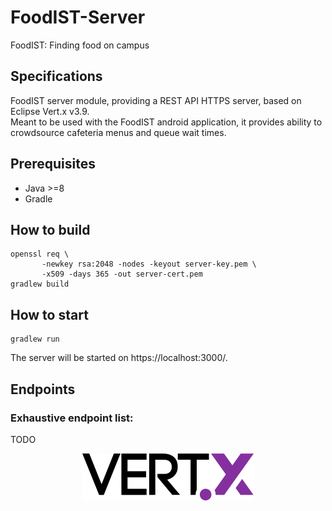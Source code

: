 # FoodIST-Server
FoodIST: Finding food on campus

## Specifications

FoodIST server module, providing a REST API HTTPS server, based on Eclipse Vert.x v3.9.  
Meant to be used with the FoodIST android application, it provides ability to crowdsource cafeteria menus and queue wait times.

## Prerequisites

- Java >=8
- Gradle

## How to build

```shell script
openssl req \
       -newkey rsa:2048 -nodes -keyout server-key.pem \
       -x509 -days 365 -out server-cert.pem
gradlew build
```

## How to start

```shell script
gradlew run
```
The server will be started on https://localhost:3000/.

## Endpoints

### Exhaustive endpoint list:
TODO

<p align="center">
  <a href="https://vertx.io/"><img src="https://github.com/vert-x3/vertx-web-site/raw/master/src/site/assets/logo-sm.png" alt="Vert.x"/></a>
</p>
